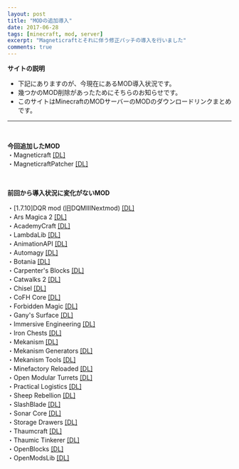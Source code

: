 ```yaml
---
layout: post
title: "MODの追加導入"
date: 2017-06-28
tags: [minecraft, mod, server]
excerpt: "Magneticraftとそれに伴う修正パッチの導入を行いました"
comments: true
---
```


**サイトの説明**
 - 下記にありますのが、今現在にあるMOD導入状況です。
 - 幾つかのMOD削除があったためにそちらのお知らせです。
 - このサイトはMinecraftのMODサーバーのMODのダウンロードリンクまとめです。
 
---

<br>

**今回追加したMOD**<br>
・Magneticraft [[DL]](https://minecraft.curseforge.com/projects/magneticraft/files/2276268)<br>
・MagneticraftPatcher [[DL]](https://github.com/Belgabor/MagneticraftPatcher/releases)<br>

<br>

**前回から導入状況に変化がないMOD**<br>

・[1.7.10]DQR mod (旧DQMIIINextmod) [[DL]](http://forum.minecraftuser.jp/viewtopic.php?t=20606)<br>
・Ars Magica 2 [[DL]](https://minecraft.curseforge.com/projects/ars-magica-2/files/2280862)<br>
・AcademyCraft [[DL]](https://minecraft.curseforge.com/projects/academycraft/files/2395301)<br>
・LambdaLib [[DL]](https://minecraft.curseforge.com/projects/lambdalib/files/2321336)<br>
・AnimationAPI [[DL]](https://minecraft.curseforge.com/projects/animationapi/files/2221721)<br>
・Automagy [[DL]](https://minecraft.curseforge.com/projects/automagy/files/2285272)<br>
・Botania [[DL]](https://minecraft.curseforge.com/projects/botania/files/2283837)<br>
・Carpenter's Blocks [[DL]](https://minecraft.curseforge.com/projects/carpenters-blocks/files/2333195)<br>
・Catwalks 2 [[DL]](https://minecraft.curseforge.com/projects/catwalks-2/files/2296725)<br>
・Chisel [[DL]](https://minecraft.curseforge.com/projects/chisel/files/2287442)<br>
・CoFH Core [[DL]](https://minecraft.curseforge.com/projects/cofhcore/files/2388750)<br>
・Forbidden Magic [[DL]](https://minecraft.curseforge.com/projects/forbidden-magic/files/2303822)<br>
・Gany's Surface [[DL]](https://minecraft.curseforge.com/projects/ganys-surface/files/2284819)<br>
・Immersive Engineering [[DL]](https://minecraft.curseforge.com/projects/immersive-engineering/files/2299019)<br>
・Iron Chests [[DL]](https://minecraft.curseforge.com/projects/iron-chests/files/2230908)<br>
・Mekanism [[DL]](https://minecraft.curseforge.com/projects/mekanism/files/2426270)<br>
・Mekanism Generators [[DL]](https://minecraft.curseforge.com/projects/mekanism-generators/files/2426269)<br>
・Mekanism Tools [[DL]](https://minecraft.curseforge.com/projects/mekanism-tools/files/2426268)<br>
・Minefactory Reloaded [[DL]](https://minecraft.curseforge.com/projects/minefactory-reloaded/files/2277485)<br>
・Open Modular Turrets [[DL]](https://minecraft.curseforge.com/projects/openmodularturrets/files/2426169)<br>
・Practical Logistics [[DL]](https://minecraft.curseforge.com/projects/practical-logistics/files/2306263)<br>
・Sheep Rebellion [[DL]](http://forum.minecraftuser.jp/viewtopic.php?t=3691)<br>
・SlashBlade [[DL]](https://minecraft.curseforge.com/projects/slashblade/files/2334408)<br>
・Sonar Core [[DL]](https://minecraft.curseforge.com/projects/sonar-core/files/2306173)<br>
・Storage Drawers [[DL]](https://minecraft.curseforge.com/projects/storage-drawers/files/2355230)<br>
・Thaumcraft [[DL]](https://minecraft.curseforge.com/projects/thaumcraft/files/2227552)<br>
・Thaumic Tinkerer [[DL]](https://minecraft.curseforge.com/projects/thaumic-tinkerer/files/2232793)<br>
・OpenBlocks [[DL]](https://mods.curse.com/mc-mods/minecraft/228816-openblocks)<br>
・OpenModsLib [[DL]](https://mods.curse.com/mc-mods/minecraft/228815-openmodslib)<br>






